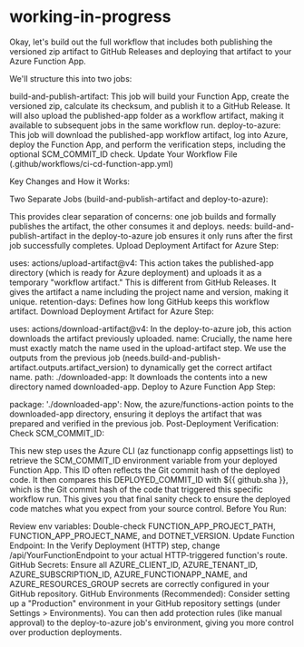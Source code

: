 # working-in-progress

Okay, let's build out the full workflow that includes both publishing the versioned zip artifact to GitHub Releases and deploying that artifact to your Azure Function App.

We'll structure this into two jobs:

build-and-publish-artifact: This job will build your Function App, create the versioned zip, calculate its checksum, and publish it to a GitHub Release. It will also upload the published-app folder as a workflow artifact, making it available to subsequent jobs in the same workflow run.
deploy-to-azure: This job will download the published-app workflow artifact, log into Azure, deploy the Function App, and perform the verification steps, including the optional SCM_COMMIT_ID check.
Update Your Workflow File (.github/workflows/ci-cd-function-app.yml)



Key Changes and How it Works:

Two Separate Jobs (build-and-publish-artifact and deploy-to-azure):

This provides clear separation of concerns: one job builds and formally publishes the artifact, the other consumes it and deploys.
needs: build-and-publish-artifact in the deploy-to-azure job ensures it only runs after the first job successfully completes.
Upload Deployment Artifact for Azure Step:

uses: actions/upload-artifact@v4: This action takes the published-app directory (which is ready for Azure deployment) and uploads it as a temporary "workflow artifact." This is different from GitHub Releases.
It gives the artifact a name including the project name and version, making it unique.
retention-days: Defines how long GitHub keeps this workflow artifact.
Download Deployment Artifact for Azure Step:

uses: actions/download-artifact@v4: In the deploy-to-azure job, this action downloads the artifact previously uploaded.
name: Crucially, the name here must exactly match the name used in the upload-artifact step. We use the outputs from the previous job (needs.build-and-publish-artifact.outputs.artifact_version) to dynamically get the correct artifact name.
path: ./downloaded-app: It downloads the contents into a new directory named downloaded-app.
Deploy to Azure Function App Step:

package: './downloaded-app': Now, the azure/functions-action points to the downloaded-app directory, ensuring it deploys the artifact that was prepared and verified in the previous job.
Post-Deployment Verification: Check SCM_COMMIT_ID:

This new step uses the Azure CLI (az functionapp config appsettings list) to retrieve the SCM_COMMIT_ID environment variable from your deployed Function App. This ID often reflects the Git commit hash of the deployed code.
It then compares this DEPLOYED_COMMIT_ID with ${{ github.sha }}, which is the Git commit hash of the code that triggered this specific workflow run.
This gives you that final sanity check to ensure the deployed code matches what you expect from your source control.
Before You Run:

Review env variables: Double-check FUNCTION_APP_PROJECT_PATH, FUNCTION_APP_PROJECT_NAME, and DOTNET_VERSION.
Update Function Endpoint: In the Verify Deployment (HTTP) step, change /api/YourFunctionEndpoint to your actual HTTP-triggered function's route.
GitHub Secrets: Ensure all AZURE_CLIENT_ID, AZURE_TENANT_ID, AZURE_SUBSCRIPTION_ID, AZURE_FUNCTIONAPP_NAME, and AZURE_RESOURCES_GROUP secrets are correctly configured in your GitHub repository.
GitHub Environments (Recommended): Consider setting up a "Production" environment in your GitHub repository settings (under Settings > Environments). You can then add protection rules (like manual approval) to the deploy-to-azure job's environment, giving you more control over production deployments.

